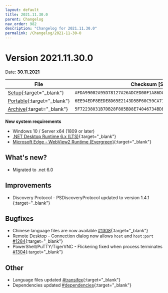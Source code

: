 ```yaml
---
layout: default
title: 2021.11.30.0
parent: Changelog
nav_order: 982
description: "Changelog for 2021.11.30.0"
permalink: /Changelog/2021-11-30-0
---
```


# Version 2021.11.30.0
Date: **30.11.2021**

| File | Checksum [SHA256] |
|---|---|
|[Setup](https://github.com/BornToBeRoot/NETworkManager/releases/download/2021.11.30.0/NETworkManager_2021.11.30.0_Setup.exe){:target="_blank"}| `AFDA99002A95D78127A26ADCED00F1A86DCBDB6DA0782A761088FFBF3BFF1DF9` |
|[Portable](https://github.com/BornToBeRoot/NETworkManager/releases/download/2021.11.30.0/NETworkManager_2021.11.30.0_Portable.zip){:target="_blank"}| `6EE94EDF8EEDE8D65E2143D5BF60C59CA715536D4C15E680FFB0454174D22FE1` |
|[Archive](https://github.com/BornToBeRoot/NETworkManager/releases/download/2021.11.30.0/NETworkManager_2021.11.30.0_Archive.zip){:target="_blank"}| `5F72238031B7DB28F885BD8E74046734BDBCA37E4DFC5110ADB75EB216C50DF1` |

**New system requirements**
- Windows 10 / Server x64 (1809 or later)
- [.NET Desktop Runtime 6.x (LTS)](https://dotnet.microsoft.com/download/dotnet/6.0){:target="_blank"}
- [Microsoft Edge - WebView2 Runtime (Evergreen)](https://developer.microsoft.com/en-us/microsoft-edge/webview2/){:target="_blank"}

## What's new?
-  Migrated to .net 6.0

## Improvements
- Discovery Protocol - PSDiscoveryProtocol updated to version 1.4.1 [](https://github.com/BornToBeRoot/NETworkManager/pull/1308){:target="_blank"}

## Bugfixes
-  Chinese language files are now available [#1308](https://github.com/BornToBeRoot/NETworkManager/issues/1284){:target="_blank"}
- Remote Desktop - Connection dialog now allows `host` and `host:port` [#1284](https://github.com/BornToBeRoot/NETworkManager/issues/1284){:target="_blank"}
- PowerShell/PuTTY/TigerVNC - Flickering fixed when process terminates [#1304](https://github.com/BornToBeRoot/NETworkManager/issues/1304){:target="_blank"}

## Other
- Language files updated [#transifex](https://github.com/BornToBeRoot/NETworkManager/pulls?q=author%3Aapp%2Ftransifex-integration){:target="_blank"}
- Dependencies updated [#dependencies](https://github.com/BornToBeRoot/NETworkManager/pulls?q=author%3Aapp%2Fdependabot){:target="_blank"}
